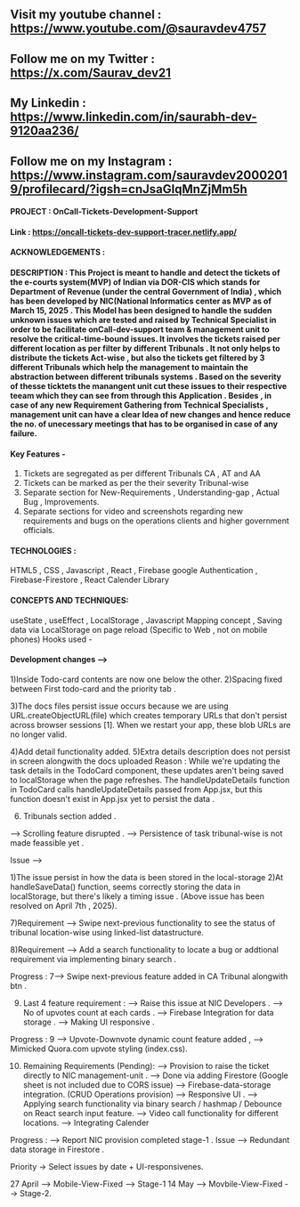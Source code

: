 ## Visit my youtube channel : https://www.youtube.com/@sauravdev4757
## Follow me on my Twitter : https://x.com/Saurav_dev21
## My Linkedin : https://www.linkedin.com/in/saurabh-dev-9120aa236/
## Follow me on my Instagram : https://www.instagram.com/sauravdev20002019/profilecard/?igsh=cnJsaGlqMnZjMm5h

#### PROJECT : OnCall-Tickets-Development-Support

#### Link : https://oncall-tickets-dev-support-tracer.netlify.app/


#### ACKNOWLEDGEMENTS : 

#### DESCRIPTION : This Project is meant to handle and detect the tickets of the e-courts system(MVP) of Indian via DOR-CIS which stands for Department of Revenue  (under the central Government of India) , which has been developed by NIC(National Informatics center as MVP as of March 15, 2025 . This Model has been designed to handle the sudden unknown issues which are tested and raised by Technical Specialist in order to be facilitate onCall-dev-support team & management unit to resolve the critical-time-bound issues. It involves the tickets raised per different location as per filter by different Tribunals . It not only helps to distribute the tickets Act-wise , but also the tickets get filtered by 3 different Tribunals which help the management to maintain the abstraction between different tribunals systems . Based on the severity of thesse ticktets the manangent unit cut these issues to their respective teeam which they can see from through this Application . Besides , in case of any new Requirement Gathering from Technical Specialists , management unit can have a clear Idea of new changes and hence reduce the no. of unecessary meetings that has to be organised in case of any failure.

#### Key Features - 
1) Tickets are segregated as per different Tribunals CA , AT and AA
2) Tickets can be marked as per the their severity Tribunal-wise
3) Separate section for New-Requirements , Understanding-gap , Actual Bug , Improvements.
4) Separate sections for video and screenshots regarding new requirements and bugs on the operations clients and higher government officials.

#### TECHNOLOGIES :
HTML5 , CSS , Javascript , React , Firebase google Authentication , Firebase-Firestore , React Calender Library

#### CONCEPTS AND TECHNIQUES:
useState , useEffect , LocalStorage , Javascript Mapping concept , Saving data via LocalStorage on page reload (Specific to Web , not on mobile phones)
Hooks used - 





#### Development changes -->
1)Inside Todo-card contents are now one below the other.
2)Spacing fixed between First todo-card and the priority tab .

3)The docs files persist issue occurs because we are using URL.createObjectURL(file) which creates temporary URLs that don't persist across browser sessions [1]. When we restart your app, these blob URLs are no longer valid.

4)Add detail functionality added.
5)Extra details description does not persist in screen alongwith the docs uploaded 
Reason : 
While we're updating the task details in the TodoCard component, these updates aren't being saved to localStorage when the page refreshes. The handleUpdateDetails function in TodoCard calls handleUpdateDetails passed from App.jsx, but this function doesn't exist in App.jsx yet to persist the data .

6) Tribunals section added .

--> Scrolling feature disrupted .
--> Persistence of task tribunal-wise is not made feassible yet . 

Issue -->

1)The issue persist in how the data is been stored in the local-storage 
2)At handleSaveData() function, seems correctly storing the data in localStorage, but there's likely a timing issue .
(Above issue has been resolved on April 7th , 2025).


7)Requirement --> Swipe next-previous functionality to see the status of tribunal location-wise using linked-list datastructure.

8)Requirement --> Add a search functionality to locate a bug or addtional requirement via implementing binary search . 

Progress : 
7--> Swipe next-previous feature added in CA Tribunal alongwith btn . 

9) Last 4 feature requirement : 
--> Raise this issue at NIC Developers . 
--> No of upvotes count at each cards .
--> Firebase Integration for data storage .
--> Making UI responsive .

   
Progress : 
9 --> Upvote-Downvote dynamic count feature added ,
--> Mimicked Quora.com upvote styling (index.css).

10) Remaining Requirements (Pending):
--> Provision to raise the ticket directly to NIC management-unit . --> Done via adding Firestore (Google sheet is not included due to CORS issue)
--> Firebase-data-storage integration. (CRUD Operations provision)
--> Responsive UI . 
--> Applying search functionality via binary search / hashmap / Debounce on React  search input feature.
--> Video call functionality for different locations.
--> Integrating Calender 



Progress : 
--> Report NIC provision completed stage-1 . Issue --> Redundant data storage in Firestore . 

Priority -> Select issues by date + UI-responsivenes.

27 April --> Mobile-View-Fixed --> Stage-1 
14 May --> Movbile-View-Fixed --> Stage-2.






   












